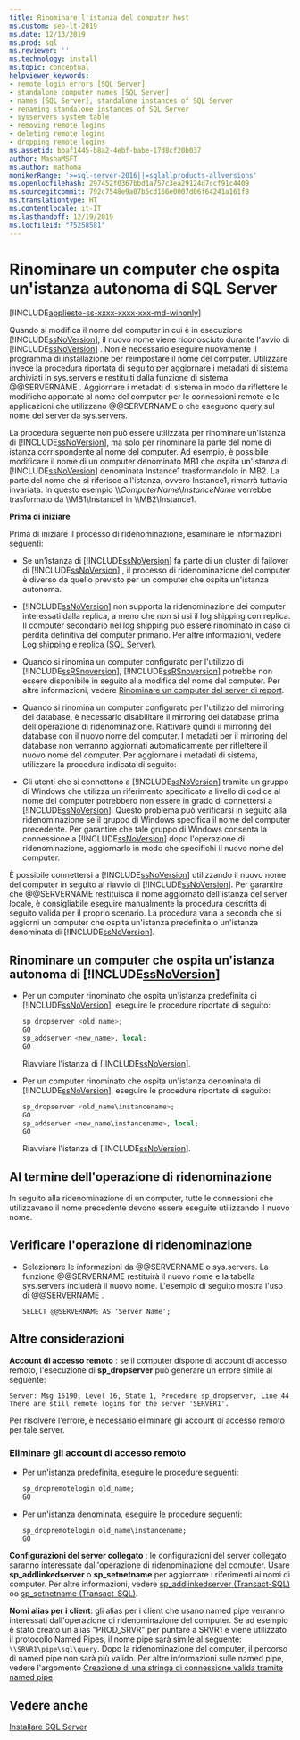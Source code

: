 ```yaml
---
title: Rinominare l'istanza del computer host
ms.custom: seo-lt-2019
ms.date: 12/13/2019
ms.prod: sql
ms.reviewer: ''
ms.technology: install
ms.topic: conceptual
helpviewer_keywords:
- remote login errors [SQL Server]
- standalone computer names [SQL Server]
- names [SQL Server], standalone instances of SQL Server
- renaming standalone instances of SQL Server
- sysservers system table
- removing remote logins
- deleting remote logins
- dropping remote logins
ms.assetid: bbaf1445-b8a2-4ebf-babe-17d8cf20b037
author: MashaMSFT
ms.author: mathoma
monikerRange: '>=sql-server-2016||=sqlallproducts-allversions'
ms.openlocfilehash: 297452f0367bbd1a757c3ea29124d7ccf91c4409
ms.sourcegitcommit: 792c7548e9a07b5cd166e0007d06f64241a161f8
ms.translationtype: HT
ms.contentlocale: it-IT
ms.lasthandoff: 12/19/2019
ms.locfileid: "75258581"
---
```

# <a name="rename-a-computer-that-hosts-a-stand-alone-instance-of-sql-server"></a>Rinominare un computer che ospita un'istanza autonoma di SQL Server

[!INCLUDE[appliesto-ss-xxxx-xxxx-xxx-md-winonly](../../includes/appliesto-ss-xxxx-xxxx-xxx-md-winonly.md)]

Quando si modifica il nome del computer in cui è in esecuzione [!INCLUDE[ssNoVersion](../../includes/ssnoversion-md.md)], il nuovo nome viene riconosciuto durante l'avvio di [!INCLUDE[ssNoVersion](../../includes/ssnoversion-md.md)] . Non è necessario eseguire nuovamente il programma di installazione per reimpostare il nome del computer. Utilizzare invece la procedura riportata di seguito per aggiornare i metadati di sistema archiviati in sys.servers e restituiti dalla funzione di sistema @@SERVERNAME . Aggiornare i metadati di sistema in modo da riflettere le modifiche apportate al nome del computer per le connessioni remote e le applicazioni che utilizzano @@SERVERNAME o che eseguono query sul nome del server da sys.servers.  
  
La procedura seguente non può essere utilizzata per rinominare un'istanza di [!INCLUDE[ssNoVersion](../../includes/ssnoversion-md.md)], ma solo per rinominare la parte del nome di istanza corrispondente al nome del computer. Ad esempio, è possibile modificare il nome di un computer denominato MB1 che ospita un'istanza di [!INCLUDE[ssNoVersion](../../includes/ssnoversion-md.md)] denominata Instance1 trasformandolo in MB2. La parte del nome che si riferisce all'istanza, ovvero Instance1, rimarrà tuttavia invariata. In questo esempio \\\\*ComputerName*\\*InstanceName* verrebbe trasformato da \\\MB1\Instance1 in \\\MB2\Instance1.  
  
 **Prima di iniziare**  
  
 Prima di iniziare il processo di ridenominazione, esaminare le informazioni seguenti:  
  
-   Se un'istanza di [!INCLUDE[ssNoVersion](../../includes/ssnoversion-md.md)] fa parte di un cluster di failover di [!INCLUDE[ssNoVersion](../../includes/ssnoversion-md.md)] , il processo di ridenominazione del computer è diverso da quello previsto per un computer che ospita un'istanza autonoma.  
  
-   [!INCLUDE[ssNoVersion](../../includes/ssnoversion-md.md)] non supporta la ridenominazione dei computer interessati dalla replica, a meno che non si usi il log shipping con replica. Il computer secondario nel log shipping può essere rinominato in caso di perdita definitiva del computer primario. Per altre informazioni, vedere [Log shipping e replica &#40;SQL Server&#41;](../../database-engine/log-shipping/log-shipping-and-replication-sql-server.md).  
  
-   Quando si rinomina un computer configurato per l'utilizzo di [!INCLUDE[ssRSnoversion](../../includes/ssrsnoversion-md.md)], [!INCLUDE[ssRSnoversion](../../includes/ssrsnoversion-md.md)] potrebbe non essere disponibile in seguito alla modifica del nome del computer. Per altre informazioni, vedere [Rinominare un computer del server di report](../../reporting-services/report-server/rename-a-report-server-computer.md).  
  
-   Quando si rinomina un computer configurato per l'utilizzo del mirroring del database, è necessario disabilitare il mirroring del database prima dell'operazione di ridenominazione. Riattivare quindi il mirroring del database con il nuovo nome del computer. I metadati per il mirroring del database non verranno aggiornati automaticamente per riflettere il nuovo nome del computer. Per aggiornare i metadati di sistema, utilizzare la procedura indicata di seguito:  
  
-   Gli utenti che si connettono a [!INCLUDE[ssNoVersion](../../includes/ssnoversion-md.md)] tramite un gruppo di Windows che utilizza un riferimento specificato a livello di codice al nome del computer potrebbero non essere in grado di connettersi a [!INCLUDE[ssNoVersion](../../includes/ssnoversion-md.md)]. Questo problema può verificarsi in seguito alla ridenominazione se il gruppo di Windows specifica il nome del computer precedente. Per garantire che tale gruppo di Windows consenta la connessione a [!INCLUDE[ssNoVersion](../../includes/ssnoversion-md.md)] dopo l'operazione di ridenominazione, aggiornarlo in modo che specifichi il nuovo nome del computer.  
  
 È possibile connettersi a [!INCLUDE[ssNoVersion](../../includes/ssnoversion-md.md)] utilizzando il nuovo nome del computer in seguito al riavvio di [!INCLUDE[ssNoVersion](../../includes/ssnoversion-md.md)]. Per garantire che @@SERVERNAME restituisca il nome aggiornato dell'istanza del server locale, è consigliabile eseguire manualmente la procedura descritta di seguito valida per il proprio scenario. La procedura varia a seconda che si aggiorni un computer che ospita un'istanza predefinita o un'istanza denominata di [!INCLUDE[ssNoVersion](../../includes/ssnoversion-md.md)].  
  
## <a name="rename-a-computer-that-hosts-a-stand-alone-instance-of-includessnoversionincludesssnoversion-mdmd"></a>Rinominare un computer che ospita un'istanza autonoma di [!INCLUDE[ssNoVersion](../../includes/ssnoversion-md.md)]  
  
-   Per un computer rinominato che ospita un'istanza predefinita di [!INCLUDE[ssNoVersion](../../includes/ssnoversion-md.md)], eseguire le procedure riportate di seguito:  
  
    ```sql
    sp_dropserver <old_name>;  
    GO  
    sp_addserver <new_name>, local;  
    GO  
    ```  
  
     Riavviare l'istanza di [!INCLUDE[ssNoVersion](../../includes/ssnoversion-md.md)].  
  
-   Per un computer rinominato che ospita un'istanza denominata di [!INCLUDE[ssNoVersion](../../includes/ssnoversion-md.md)], eseguire le procedure riportate di seguito:  
  
    ```sql
    sp_dropserver <old_name\instancename>;  
    GO  
    sp_addserver <new_name\instancename>, local;  
    GO  
    ```  
  
     Riavviare l'istanza di [!INCLUDE[ssNoVersion](../../includes/ssnoversion-md.md)].  
  
## <a name="after-the-renaming-operation"></a>Al termine dell'operazione di ridenominazione  
 In seguito alla ridenominazione di un computer, tutte le connessioni che utilizzavano il nome precedente devono essere eseguite utilizzando il nuovo nome.  
  
## <a name="verify-renaming-operation"></a>Verificare l'operazione di ridenominazione  
  
-   Selezionare le informazioni da @@SERVERNAME o sys.servers. La funzione @@SERVERNAME restituirà il nuovo nome e la tabella sys.servers includerà il nuovo nome. L'esempio di seguito mostra l'uso di @@SERVERNAME .  
  
    ```  
    SELECT @@SERVERNAME AS 'Server Name';  
    ```  
  
## <a name="additional-considerations"></a>Altre considerazioni  
 **Account di accesso remoto** : se il computer dispone di account di accesso remoto, l'esecuzione di **sp_dropserver** può generare un errore simile al seguente:  
  
 `Server: Msg 15190, Level 16, State 1, Procedure sp_dropserver, Line 44 There are still remote logins for the server 'SERVER1'.`  
  
 Per risolvere l'errore, è necessario eliminare gli account di accesso remoto per tale server.  
  
### <a name="drop-remote-logins"></a>Eliminare gli account di accesso remoto  
  
-   Per un'istanza predefinita, eseguire le procedure seguenti:  
  
    ```sql
    sp_dropremotelogin old_name;  
    GO  
    ```  
  
-   Per un'istanza denominata, eseguire le procedure seguenti:  
  
    ```sql
    sp_dropremotelogin old_name\instancename;  
    GO  
    ```  
  
 **Configurazioni del server collegato** : le configurazioni del server collegato saranno interessate dall'operazione di ridenominazione del computer. Usare **sp_addlinkedserver** o **sp_setnetname** per aggiornare i riferimenti ai nomi di computer. Per altre informazioni, vedere [sp_addlinkedserver &#40;Transact-SQL&#41;](../../relational-databases/system-stored-procedures/sp-addlinkedserver-transact-sql.md) oo [sp_setnetname &#40;Transact-SQL&#41;](../../relational-databases/system-stored-procedures/sp-setnetname-transact-sql.md).  
  
 **Nomi alias per i client**: gli alias per i client che usano named pipe verranno interessati dall'operazione di ridenominazione del computer. Se ad esempio è stato creato un alias "PROD_SRVR" per puntare a SRVR1 e viene utilizzato il protocollo Named Pipes, il nome pipe sarà simile al seguente: `\\SRVR1\pipe\sql\query`. Dopo la ridenominazione del computer, il percorso di named pipe non sarà più valido. Per altre informazioni sulle named pipe, vedere l'argomento [Creazione di una stringa di connessione valida tramite named pipe](https://go.microsoft.com/fwlink/?LinkId=111063).  
  
## <a name="see-also"></a>Vedere anche  
 [Installare SQL Server](../../database-engine/install-windows/install-sql-server.md)  
  
  
